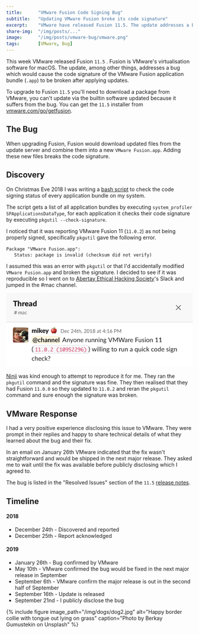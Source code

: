 ```yaml
---
title:		"VMware Fusion Code Signing Bug"
subtitle:	"Updating VMware Fusion broke its code signature"
excerpt:	"VMware have released Fusion 11.5. The update addresses a bug which would cause the code signature of the VMware Fusion application bundle to be broken after applying updates."
share-img:	"/img/posts/..."
image:		"/img/posts/vmware-bug/vmware.png"
tags:		[VMware, Bug]
---
```


This week VMware released Fusion `11.5` . Fusion is VMware's virtualisation software for macOS. The update, among other things, addresses a bug which would cause the code signature of the VMware Fusion application bundle (`.app`) to be broken after applying updates.

To upgrade to Fusion `11.5` you'll need to download a package from VMware, you can't update via the builtin software updated because it suffers from the bug. You can get the `11.5` installer from [vmware.com/go/getfusion](https://www.vmware.com/go/getfusion). 

## The Bug

When upgrading Fusion, Fusion would download updated files from the update server and combine them into a new `VMware Fusion.app`. Adding these new files breaks the code signature. 

## Discovery

On Christmas Eve 2018 I was writing a [bash script](https://github.com/0xmachos/macos-scripts/blob/master/signature_check) to check the code signing status of every application bundle on my system. 

The script gets a list of all application bundles by
executing `system_profiler SPApplicationsDataType`, for each application it checks their code signature by executing `pkgutil --check-signature`.

I noticed that it was reporting VMware Fusion 11 (`11.0.2`) as not being properly signed, specifically `pkgutil` gave the following error.

```
Package "VMware Fusion.app":
   Status: package is invalid (checksum did not verify)
```

I assumed this was an error with `pkgutil` or that I'd accidentally modified `VMware Fusion.app` and broken the signature. I decided to see if it was reproducible so I went on to [Abertay Ethical Hacking Society](https://twitter.com/abertayhackers)'s Slack and jumped in the #mac channel.

![no-alignment](/img/posts/vmware-bug/slack-question.png)  

[Ninji](https://twitter.com/_Ninji) was kind enough to attempt to reproduce it for me. They ran the `pkgutil` command and the signature was fine. They then realised that they had Fusion `11.0.0` so they updated to `11.0.2` and reran the `pkgutil` command and sure enough the signature was broken.

## VMware Response

I had a very positive experience disclosing this issue to VMware. They were prompt in their replies and happy to share technical details of what they learned about the bug and their fix. 

In an email on January 26th VMware indicated that the fix wasn't straightforward and would be shipped in the next major release. They asked me to wait until the fix was available before publicly disclosing which I agreed to.

The bug is listed in the "Resolved Issues" section of the `11.5` [release notes](https://docs.vmware.com/en/VMware-Fusion/11.5.0/rn/VMware-Fusion-1150-Release-Notes.html#resolvedissues). 

## Timeline

#### 2018
- December 24th - Discovered and reported
- December 25th - Report acknowledged

#### 2019
- January 26th 	- Bug confirmed by VMware
- May 10th - VMware confirmed the bug would be fixed in the next major release in September
- September 6th - VMware confirm the major release is out in the second half of September
- September 16th - Update is released
- September 21nd - I publicly disclose the bug

{% include figure image_path="/img/dogs/dog2.jpg" alt="Happy border collie with tongue out lying on grass" caption="Photo by Berkay Gumustekin on Unsplash" %}
